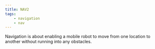 ```yaml
---
title: NAV2
tags:
    - navigation
    - nav
---
```


Navigation is about enabling a mobile robot to move from one location to another without running into any obstacles.

